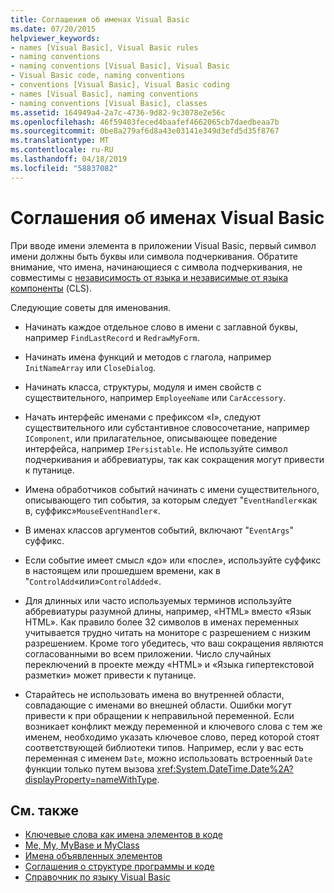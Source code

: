 ```yaml
---
title: Соглашения об именах Visual Basic
ms.date: 07/20/2015
helpviewer_keywords:
- names [Visual Basic], Visual Basic rules
- naming conventions
- naming conventions [Visual Basic], Visual Basic
- Visual Basic code, naming conventions
- conventions [Visual Basic], Visual Basic coding
- names [Visual Basic], naming conventions
- naming conventions [Visual Basic], classes
ms.assetid: 164949a4-2a7c-4736-9d82-9c3078e2e56c
ms.openlocfilehash: 46f59403feced4baafef4662065cb7daedbeaa7b
ms.sourcegitcommit: 0be8a279af6d8a43e03141e349d3efd5d35f8767
ms.translationtype: MT
ms.contentlocale: ru-RU
ms.lasthandoff: 04/18/2019
ms.locfileid: "58837082"
---
```

# <a name="visual-basic-naming-conventions"></a>Соглашения об именах Visual Basic
При вводе имени элемента в приложении Visual Basic, первый символ имени должны быть буквы или символа подчеркивания. Обратите внимание, что имена, начинающиеся с символа подчеркивания, не совместимы с [независимость от языка и независимые от языка компоненты](../../../standard/language-independence-and-language-independent-components.md) (CLS).  
  
 Следующие советы для именования.  
  
-   Начинать каждое отдельное слово в имени с заглавной буквы, например `FindLastRecord` и `RedrawMyForm`.  
  
-   Начинать имена функций и методов с глагола, например `InitNameArray` или `CloseDialog`.  
  
-   Начинать класса, структуры, модуля и имен свойств с существительного, например `EmployeeName` или `CarAccessory`.  
  
-   Начать интерфейс именами с префиксом «I», следуют существительного или субстантивное словосочетание, например `IComponent`, или прилагательное, описывающее поведение интерфейса, например `IPersistable`. Не используйте символ подчеркивания и аббревиатуры, так как сокращения могут привести к путанице.  
  
-   Имена обработчиков событий начинать с имени существительного, описывающего тип события, за которым следует "`EventHandler`«как в, суффикс»`MouseEventHandler`«.  
  
-   В именах классов аргументов событий, включают "`EventArgs`" суффикс.  
  
-   Если событие имеет смысл «до» или «после», используйте суффикс в настоящем или прошедшем времени, как в "`ControlAdd`«или»`ControlAdded`«.  
  
-   Для длинных или часто используемых терминов используйте аббревиатуры разумной длины, например, «HTML» вместо «Язык HTML». Как правило более 32 символов в именах переменных учитывается трудно читать на мониторе с разрешением с низким разрешением. Кроме того убедитесь, что ваш сокращения являются согласованными во всем приложении. Число случайных переключений в проекте между «HTML» и «Языка гипертекстовой разметки» может привести к путанице.  
  
-   Старайтесь не использовать имена во внутренней области, совпадающие с именами во внешней области. Ошибки могут привести к при обращении к неправильной переменной. Если возникает конфликт между переменной и ключевого слова с тем же именем, необходимо указать ключевое слово, перед которой стоят соответствующей библиотеки типов. Например, если у вас есть переменная с именем `Date`, можно использовать встроенный `Date` функции только путем вызова <xref:System.DateTime.Date%2A?displayProperty=nameWithType>.  
  
## <a name="see-also"></a>См. также

- [Ключевые слова как имена элементов в коде](../../../visual-basic/programming-guide/program-structure/keywords-as-element-names-in-code.md)
- [Me, My, MyBase и MyClass](../../../visual-basic/programming-guide/program-structure/me-my-mybase-and-myclass.md)
- [Имена объявленных элементов](../../../visual-basic/programming-guide/language-features/declared-elements/declared-element-names.md)
- [Соглашения о структуре программы и коде](../../../visual-basic/programming-guide/program-structure/program-structure-and-code-conventions.md)
- [Справочник по языку Visual Basic](../../../visual-basic/language-reference/index.md)
